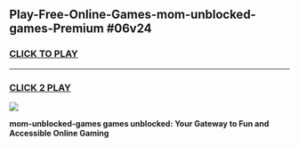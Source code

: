 
## Play-Free-Online-Games-mom-unblocked-games-Premium #06v24
<h3>
<a href="https://premium.freeplayer.one?title=mom-unblocked-games&ref=8M">CLICK TO PLAY</a></h3>
<hr>

<h3>
<a href="https://premium.freeplayer.one?title=mom-unblocked-games&ref=8M">CLICK 2 PLAY</a>
  
</h3>

<a href="https://premium.freeplayer.one?title=mom-unblocked-games&ref=8M"><img src="https://clearcache.store/games.png"></a>


**mom-unblocked-games games unblocked: Your Gateway to Fun and Accessible Online Gaming**
